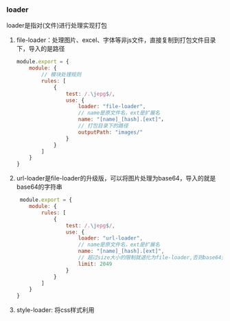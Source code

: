 ### loader
loader是指对(文件)进行处理实现打包
1. file-loader：处理图片、excel、字体等非js文件，直接复制到打包文件目录下，导入的是路径
    ```js
    module.export = {
        module: {
            // 模块处理规则
            rules: [
                {
                    test: /.\jepg$/,
                    use: {
                        loader: "file-loader",
                        // name是原文件名，ext是扩展名
                        name: "[name]_[hash].[ext]"，
                        // 打包目录下的路径
                        outputPath: "images/"
                    }
                }
            ]
        }
    }
    ```
1. url-loader是file-loader的升级版，可以将图片处理为base64，导入的就是base64的字符串
    ```js
     module.export = {
        module: {
            rules: [
                {
                    test: /.\jepg$/,
                    use: {
                        loader: "url-loader",
                        // name是原文件名，ext是扩展名
                        name: "[name]_[hash].[ext]",
                        // 超过size大小的限制就退化为file-loader,否则base64处理减少http请求
                        limit: 2049
                    }
                }
            ]
        }
    }
    ```
1. style-loader: 将css样式利用<style>注入
1. postcss-loader: 添加浏览器前缀
    ```js
    module.export = {
        module: {
            rules: [
                {
                    test: /.\css$/,
                    use: [
                        "style-loader",
                        "css-loader",
                        {
                            loader: "postcss-loader",
                            options: {
                                indent: '',
                                plugins: [
                                    require("autoprefix"),
                                    // ...
                                ]
                            }
                        }
                    ]
                }
            ]
        }
    }
    ```
1. babel-loader
    1. @babel/polyfill, 全局变量方式注入
    ```js
    module.export = {
        module: {
            rules: [
                {
                    test: /.\js$/,
                    exclude: /node_modules/,
                    use: {
                        loader: "babel-loader",
                        options: {
                            presets: [
                                [
                                    "@babel/preset-env",
                                    {
                                        target: {
                                            "Android": '6.0'
                                        },
                                        useBuildIns: "usage" // polyfill按需加载, 实验性功能
                                        corejs: 2
                                    }
                                ]
                            ]

                        }
                    }
                }
            ]
        }
    }
    ```
    1. @babel/plugin-transform-runtime
        1. 不会全局污染,也不会对原型上的方法进行polyfill
        1. 安装： @babel/plugin-transform-runtime @babel/transform
            ```js
            module.export = {
                module: {
                    rules: [
                        {
                            test: /.\js$/,
                            exclude: /node_modules/,
                            use: {
                                loader: "babel-loader",
                                options: {
                                    plugins: ["@babel/plugin-transform-runtime"]
                                }
                            }
                        }
                    ]
                }
            }
            ```
1. 自定义loader
    1. loader就是一个简单的声明式普通函数，最模块的源码进行操作
        ```js
        module.export = function (source) {
            // source是模块代码的字符串
            return source.replace('xx','yy');
        }
        ```
    1. loader-utils，用来处理loader配置的options参数
    1. this.query是loader传的options
    1. this.callback，除了转换的内容还需要返回其他内容，如sourceMap，Ast。loader函数里需要返回undefined
        ```js
        module.export = function (source) {
            this.callback({
                // 无法装换原内容时的Error
                err: Error || null,
                // 装换后的的内容，如上述的source
                content: string | Buffer,
                // 用于通过装换后的内容得出原内容的Source Map，方便调试
                // 我们了解到，SourceMap我们只是会在开发环境去使用，于是就会变成可控制的，
                // webpack也提供了this.sourceMap去告诉是否需要使用sourceMap，
                // 当然也可以使用loader的option来做判断，如css-loader
                sourceMap?: SourceMap,
                // 如果本次转换同时生成ast语法树，也可以将这个ast返回，方便后续loader需要复用该ast，这样可以提高性能
                abstractSyntaxTree? AST
            })
            return;
        }
        ```
    1. this.async处理loader里的异步事件，loader函数入参的源代码，也要返回处理后的代码字符串
        ```js
        module.export = function (source) {
            // source是模块代码的字符串
            const callback = this.async();
            setTimeout(() => {
                // 第一个参数是err
                // result是source处理后的结果
                callback(null, result);
            }, 1000);
        }
        ```
    1. 路径处理
        ```js
        // webpack.config.js
        module.export = {
            resolveLoader: {
                modules: ["node_modules", "./loader"]
            },
            module: {
                rules: {
                    test: /.\js$/,
                    use: [
                        {
                            loader: 'xxx'
                        }
                    ]
                }
            }
        }
        ```

### plugins
类似生命周期，在构建过程中利用钩子函数做一些处理
1. html-webpack-plugin，生成html文件，并将打包产出的js文件导入html
    1. html中读取配置项参数
        ```js
        // webpack.config.js
        plugins: [new HtmlWebpackPlugin({
            template: '',
            filename: '',
            title: '',
            inject: true | 'body' | 'head', // true或body导入的js资源放在body
        })]

        // html
        htmlWebpackPlugin.options.title
        ```
1. clean-webpack-plugin, 打包前删除之前的生成目录
    ```js
    const {CleanWebpackPlugin} = require('clean-webpack-plugin');
    module.export = {
        plugins: [
            new CleanWebpackPlugin()
        ]
    }
    ```
1. mini-css-extract-plugin，抽离css文件,利用<link>注入样式文件，不再使用style-loader注入样式
    ```js
    const MiniCssExtractPlugin = require('mini-css-extract-plugin');
    module.export = {
        module: {
            rules: [
                {
                    test: /.\css$/,
                    use: [MiniCssExtractPlugin.loader, "css-loader"]
                }
            ]
        },
        plugins: [
            new MiniCssExtractPlugin({
                filename: '[name].css'
            })
        ]
    }
    ```
### 自定义plugin
1. 钩子,插件的执行时机
    - entryOptions: 在webpack选项中的entry配置项处理过之后，执行插件
    - afterPlugins: 设置完初始插件之后执行插件
    - compilation: 编译创建之后，文件生成之前，执行插件
    - emit: 生成资源到output之前
    - done: 编译完成
1. 触发钩子，执行回调
    - tap：以同步方式触发钩子
    - tapAsync：以异步方式触发钩子；
    - tapPromise：以异步方式触发钩子，返回 Promise；


### sourceMap
1. 源代码与打包后的文件映射关系
    ```js
    module.export = {
        devtool: "source-map"
    }
    ```
1. devtool参数
    - eval: eval包裹map
    - cheap: 较快，只管行信息
    - source-map：生成.map文件
    - module： 第三方库，包含loader的map
    - inline-source-map: 将map注入到打包文件
1. 推荐配置： 
    - devtool: "cheap-module-eval-source-map", // 开发环境
    - devtool: "cheap-module-source-map" // 生产环境

### WebpackDevServer
1. 跨域
```js
module.export = {
    // 不会生成打包文件，直接存在内存里
    devServer: {
        contentBase: './build',
        open: true，// 打开浏览器
        port: '8080'，
        // 设置代理，可以用于mock数据解决跨域问题
        proxy: {
            "/api": {
                target: "http://localHost:9090"
            }
        }
    }
}
```
1. Hot Module Replace,HMR 热更新,不用刷新浏览器
    ```js
    const webpack = require('webpack');
    module.export = {
        plugins: [
            new webpack.HotModuleReplacementPlugin()
        ],
        devServer: {
            hot: true,// 开启热更新
            hotOnly: true, // 即使热更新失败，浏览器也不刷新
        }
    }
    ```
1. js模块主动热更新，入口文件
    ```js
    // js
    if (module.hot) {
        module.hot.accpet('./a.js', () => {

        })
    }
    ```

### webpack-merge
```js
const merge = require('webpack-merge');
const commonConfig = require('./webpack.config.js');

const devConfig = {
    mode: 'development',
    devtool: 'cheap-module-eval-source-map'
};

module.export = merge(commonConfig, devConfig);
```

### 性能优化
##### tree shaking
生产环境下，没有引用的代码不会构建
```js
module.export = {
    optimization: {
        usedExports: true
    }
}

// package.json
// "sideEffects": false
"sideEffects": ["*.css"]// 除css文件外，没有被引入的代码不构建，即必须import xxx from xxx;使用
```

##### code splitting
打包的时候将不会改变的公共库分离出来打包，生成多个文件，可以通过多入口方式方式实现，也可以使用optimiztion
```js
module.export = {
    optimization: {
        splitChunks: {
            chunks: 'all', // 对同步和异步引入的模块都有效
            minSize: 30000, // 模块分割的最小size
            miniChunks: 2, // 分割的模块只要被引用两次
            name: true, // 可设置chunk名字
            cacheGroups: {
                vendor: {
                    test: //
                    priority: 10,
                    filename: '' // 重置名字
                },
                default: {

                }
            }
        }
    }
}
```
##### webpackPrefetch
异步加载js代码，在浏览器空闲时加载部分js代码，提高渲染性能
```js
document.addEventListener('click', () => {
    import(/* webpackPrefetch: true */'./click.js').then(({ default: func }) => {
        func()
    })
})
```

##### dll动态链接库
事先把常用但又构建时间长的代码提前打包好（例如 react、react-dom），取个名字叫 dll。后面再打包的时候就跳过原来的未打包代码，直接用 dll。这样一来，构建时间就会缩短，提高 webpack 打包速度
1. dll打包脚本，相当于第一次请求资源的缓存，创建映射表
    ```js
    // webpack.dll.js
    const path = require('path');
    const webpack = require('webpack');

    module.exports = {
        mode: 'production',
        entry: {
            react: ['react', 'react-dom'],
        },
        // 这个是输出 dll 文件
        output: {
            path: path.resolve(__dirname, '../dll'),
            filename: '_dll_[name].js',
            library: '_dll_[name]',
        },
        // 这个是输出映射表
        plugins: [
            new webpack.DllPlugin({ 
                name: '_dll_[name]', // name === output.library
                path: path.resolve(__dirname, '../dll/[name].manifest.json'),
            })
        ]
    };
    ```
1. 链接dll文件
    ```js
    const path = require('path');
    const webpack = require('webpack');

    module.export = {
        // ...
        plugins: [
            new webpack.DllReferencePlugin({
                // 注意: DllReferencePlugin 的 context 必须和 package.json 的同级目录，要不然会链接失败
                context: path.resolve(__dirname, '../'),
                manifest: path.resolve(__dirname, '../dll/react.manifest.json'),
            })
        ]
    }
    ```

##### happyPack
多进程并行执行
```js
const HappyPack = require('happypack');
const os = require('os');
const happyThreadPool = HappyPack.ThreadPool({ size: os.cpus().length });// 并行数等于CPU数

module.export = {
    module: {
        rules: [
            {
                test: /.\js$/,
                //把对.js 的文件处理交给id为happyBabel 的HappyPack 的实例执行
                loader: 'happypack/loader?id=happyBabel'
            }
        ]
    },
    plugins: [
        new HappyPack({
            //用id来标识 happypack处理那里类文件
            id: 'happyBabel',
            //如何处理  用法和loader 的配置一样
            loaders: [{
                loader: 'babel-loader',
            }],
            //共享进程池
            threadPool: happyThreadPool,
            //允许 HappyPack 输出日志
            verbose: true,
        })
    ]
}
```


##### 动态加载

##### 多入口多html
### 原理